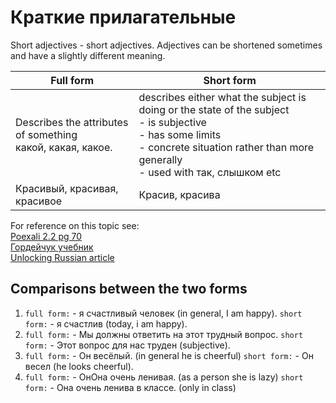 # Краткие прилагательные 

Short adjectives - short adjectives. Adjectives can be shortened sometimes and have a slightly different meaning. 

<table>
<thead>
  <tr>
    <th>Full form</th>
    <th>Short form</th>
  </tr>
</thead>
<tbody>
  <tr>
    <td>Describes the attributes of something<br>какой, какая, какое. </td>
    <td>describes either what the subject is doing or the state of the subject<br>- is subjective<br>- has some limits <br>- concrete situation rather than more generally <br>- used with так, слышком etc</td>
  </tr>
  <tr>
    <td>Красивый, красивая, красивое</td>
    <td>Красив, красива </td>
  </tr>
</tbody>
</table>

For reference on this topic see: <br>
[Poexali 2.2 pg 70](https://github.com/Blargian/ruski-b1/blob/master/textbooks/%D0%BF%D0%BE%D0%B5%D1%85%D0%B0%D0%BB%D0%B8_2_2.pdf) <br>
[Гордейчук учебник](https://github.com/Blargian/ruski-b1/textbooks/Краткие_прилагательные_Гордейчук.pdf) <br>
[Unlocking Russian article](https://unlockingrussian.com/2020/10/03/the-lowdown-on-long-and-shortform-adjectives-in-russian/)

## Comparisons between the two forms

1. `full form:` - я счастливый человек (in general, I am happy). `short form:` - я счастлив (today, i am happy).
2. `full form:` - Мы должны ответить на этот трудный вопрос. `short form:` - Этот вопрос для нас труден (subjective).
3. `full form:` - Он весёлый. (in general he is cheerful) `short form:` - Он весел (he looks cheerful).
4. `full form:` - ОнОна очень ленивая. (as a person she is lazy) `short form:` - Она очень ленива в классе. (only in class)
